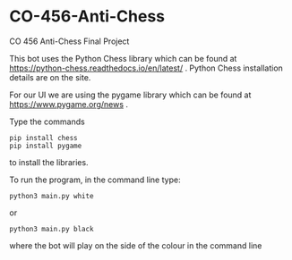 # CO-456-Anti-Chess
CO 456 Anti-Chess Final Project

This bot uses the Python Chess library which can be found at https://python-chess.readthedocs.io/en/latest/ .
Python Chess installation details are on the site.

For our UI we are using the pygame library which can be found at https://www.pygame.org/news .

Type the commands
```
pip install chess
pip install pygame
```

to install the libraries.


To run the program, in the command line type:

```
python3 main.py white
```

or 

```
python3 main.py black
```

where the bot will play on the side of the colour in the command line
